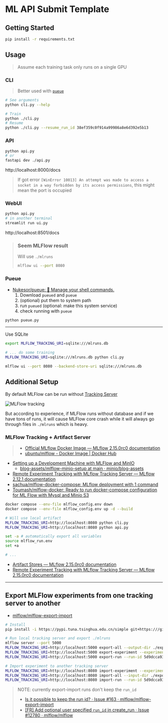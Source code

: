 # ML API Submit Template

## Getting Started

```bash
pip install -r requirements.txt
```

## Usage

> Assume each training task only runs on a single GPU

### CLI

> Better used with [`pueue`](https://github.com/Nukesor/pueue)

```bash
# See arguments
python cli.py --help

# Train
python ./cli.py
# Resume
python ./cli.py --resume_run_id 38ef359c0f914a99986a8e6d392e5b13
```

### API

```bash
python api.py
# or
fastapi dev ./api.py
```

http://localhost:8000/docs

> If got error `[WinError 10013] An attempt was made to access a socket in a way forbidden by its access permissions`, this might mean the port is occupied

### WebUI

```bash
python api.py
# in another terminal
streamlit run ui.py
```

http://localhost:8501/docs

> ### Seem MLFlow result
> 
> Will use `./mlruns`
> 
> ```bash
> mlflow ui --port 8080
> ```

### Pueue

- [Nukesor/pueue: :stars: Manage your shell commands.](https://github.com/Nukesor/pueue)
  1. Download `pueued` and `pueue`
  2. (optional) put them to system path
  3. run `pueued` (optional: make this system service)
  4. check running with `pueue`

```bash
python pueue.py
```

---

Use SQLite

```bash
export MLFLOW_TRACKING_URI=sqlite:///mlruns.db

# ... do some training
MLFLOW_TRACKING_URI=sqlite:///mlruns.db python cli.py

mlflow ui --port 8080 --backend-store-uri sqlite:///mlruns.db
```


## Additional Setup

By default MLFlow can be run without [Tracking Server](https://mlflow.org/docs/latest/tracking.html#tracking-server)

![MLFlow tracking](https://mlflow.org/docs/latest/_images/tracking-setup-overview.png)

But according to experience, if MLFlow runs without database and if we have tons of runs, it will cause MLFlow core crash while it will always go through files in `./mlruns` which is heavy.

### MLFlow Tracking + Artifact Server

> - [Official MLflow Docker Image — MLflow 2.15.0rc0 documentation](https://mlflow.org/docs/latest/docker.html)
> - [ubuntu/mlflow - Docker Image | Docker Hub](https://hub.docker.com/r/ubuntu/mlflow)

- [Setting up a Development Machine with MLFlow and MinIO](https://blog.min.io/setting-up-a-development-machine-with-mlflow-and-minio/)
  - [blog-assets/mlflow-minio-setup at main · minio/blog-assets](https://github.com/minio/blog-assets/tree/main/mlflow-minio-setup?ref=blog.min.io)
- [Remote Experiment Tracking with MLflow Tracking Server — MLflow 2.12.1 documentation](https://mlflow.org/docs/latest/tracking/tutorials/remote-server.html#create-compose-yaml)
- [sachua/mlflow-docker-compose: MLflow deployment with 1 command](https://github.com/sachua/mlflow-docker-compose)
- [Toumash/mlflow-docker: Ready to run docker-compose configuration for ML Flow with Mysql and Minio S3](https://github.com/Toumash/mlflow-docker)

```bash
docker compose --env-file mlflow_config.env down
docker compose --env-file mlflow_config.env up -d --build
```

```bash
# Will use local artifact
MLFLOW_TRACKING_URI=http://localhost:8080 python cli.py
MLFLOW_TRACKING_URI=http://localhost:8080 python api.py
```

```bash
set -a # automatically export all variables
source mlflow_run.env
set +a

# ...
```

- [Artifact Stores — MLflow 2.15.0rc0 documentation](https://mlflow.org/docs/latest/tracking/artifacts-stores.html#amazon-s3-and-s3-compatible-storage)
- [Remote Experiment Tracking with MLflow Tracking Server — MLflow 2.15.0rc0 documentation](https://mlflow.org/docs/latest/tracking/tutorials/remote-server.html#configure-access)

---

## Export MLFlow experiments from one tracking server to another

- [mlflow/mlflow-export-import](https://github.com/mlflow/mlflow-export-import?tab=readme-ov-file)

```bash
# Install
pip install -i https://pypi.tuna.tsinghua.edu.cn/simple git+https:///github.com/mlflow/mlflow-export-import/#egg=mlflow-export-import

# Run local tracking server and export ./mlruns
mlflow server --port 5000
MLFLOW_TRACKING_URI=http://localhost:5000 export-all --output-dir ./export_all
MLFLOW_TRACKING_URI=http://localhost:5000 export-experiment --experiment Default --output-dir ./export_exp
MLFLOW_TRACKING_URI=http://localhost:5000 export-run --run-id 5d9dcca9391643e293e9e3ac6f98b3eb --output-dir ./export_run

# Import experiment to another tracking server
MLFLOW_TRACKING_URI=http://localhost:8080 import-experiment --experiment-name Default --input-dir ./export_exp
MLFLOW_TRACKING_URI=http://localhost:8080 import-all --input-dir ./export_all
MLFLOW_TRACKING_URI=http://localhost:8080 import-run --run-id 5d9dcca9391643e293e9e3ac6f98b3eb --input-dir ./export_run --experiment-name 'Experiment Name [with special char]'
```

> NOTE: currently export-import runs don't keep the `run_id`
>
> - [Is it possible to keep the run id? · Issue #163 · mlflow/mlflow-export-import](https://github.com/mlflow/mlflow-export-import/issues/163)
> - [[FR] Add optional user specified `run_id` in create_run · Issue #12780 · mlflow/mlflow](https://github.com/mlflow/mlflow/issues/12780)

